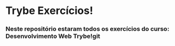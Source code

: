 # Trybe Exercícios!
### Neste repositório estaram todos os exercícios do curso: Desenvolvimento Web Trybe!git 